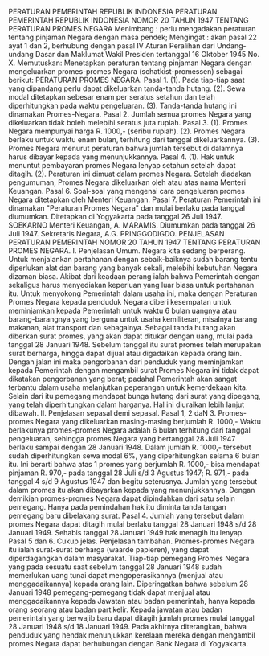  PERATURAN PEMERINTAH REPUBLIK INDONESIA PERATURAN PEMERINTAH REPUBLIK INDONESIA NOMOR 20 TAHUN 1947 TENTANG PERATURAN PROMES NEGARA
Menimbang :
 perlu mengadakan peraturan tentang pinjaman Negara dengan masa pendek;
Mengingat :
 akan pasal 22 ayat 1 dan 2, berhubung dengan pasal IV Aturan Peralihan dari Undang-undang Dasar dan Maklumat Wakil Presiden tertanggal 16 Oktober 1945 No. X. Memutuskan: Menetapkan peraturan tentang pinjaman Negara dengan mengeluarkan promes-promes Negara (schatkist-promessen) sebagai berikut: PERATURAN PROMES NEGARA. Pasal 1.
(1). Pada tiap-tiap saat yang dipandang perlu dapat dikeluarkan tanda-tanda hutang.
(2). Sewa modal ditetapkan sebesar enam per seratus setahun dan telah diperhitungkan pada waktu pengeluaran.
(3). Tanda-tanda hutang ini dinamakan Promes-Negara. Pasal 2. Jumlah semua promes Negara yang dikeluarkan tidak boleh melebihi seratus juta rupiah. Pasal 3.
(1). Promes Negara mempunyai harga R. 1000,- (seribu rupiah).
(2). Promes Negara berlaku untuk waktu enam bulan, terhitung dari tanggal dikeluarkannya.
(3). Promes Negara menurut peraturan bahwa jumlah tersebut di dalamnya harus dibayar kepada yang menunjukkannya. Pasal 4.
(1). Hak untuk menuntut pembayaran promes Negara lenyap setahun setelah dapat ditagih.
(2). Peraturan ini dimuat dalam promes Negara. Setelah diadakan pengumuman, Promes Negara dikeluarkan oleh atau atas nama Menteri Keuangan. Pasal 6. Soal-soal yang mengenai cara pengeluaran promes Negara ditetapkan oleh Menteri Keuangan. Pasal 7. Peraturan Pemerintah ini dinamakan "Peraturan Promes Negara" dan mulai berlaku pada tanggal diumumkan. Ditetapkan di Yogyakarta pada tanggal 26 Juli 1947. SOEKARNO Menteri Keuangan, A. MARAMIS. Diumumkan pada tanggal 26 Juli 1947. Sekretaris Negara, A.G. PRINGGODIGDO. PENJELASAN PERATURAN PEMERINTAH NOMOR 20 TAHUN 1947 TENTANG PERATURAN PROMES NEGARA. I. Penjelasan Umum. Negara kita sedang berperang. Untuk menjalankan pertahanan dengan sebaik-baiknya sudah barang tentu diperlukan alat dan barang yang banyak sekali, melebihi kebutuhan Negara dizaman biasa. Akibat dari keadaan perang ialah bahwa Pemerintah dengan sekaligus harus menyediakan keperluan yang luar biasa untuk pertahanan itu. Untuk menyokong Pemerintah dalam usaha ini, maka dengan Peraturan Promes Negara kepada penduduk Negara diberi kesempatan untuk meminjamkan kepada Pemerintah untuk waktu 6 bulan uangnya atau barang-barangnya yang berguna untuk usaha kemiliteran, misalnya barang makanan, alat transport dan sebagainya. Sebagai tanda hutang akan diberkan surat promes, yang akan dapat ditukar dengan uang, mulai pada tanggal 28 Januari 1948. Sebelum tanggal itu surat promes telah merupakan surat berharga, hingga dapat dijual atau digadaikan kepada orang lain. Dengan jalan ini maka pengorbanan dari penduduk yang meminjamkan kepada Pemerintah dengan mengambil surat Promes Negara ini tidak dapat dikatakan pengorbanan yang berat; padahal Pemerintah akan sangat terbantu dalam usaha melanjutkan peperangan untuk kemerdekaan kita. Selain dari itu pemegang mendapat bunga hutang dari surat yang dipegang, yang telah diperhitungkan dalam harganya. Hal ini diuraikan lebih lanjut dibawah. II. Penjelasan sepasal demi sepasal. Pasal 1, 2 daN 3. Promes-promes Negara yang dikeluarkan masing-masing berjumlah R. 1000,- Waktu berlakunya promes-promes Negara adalah 6 bulan terhitung dari tanggal pengeluaran, sehingga promes Negara yang bertanggal 28 Juli 1947 berlaku sampai dengan 28 Januari 1948. Dalam jumlah R. 1000,- tersebut sudah diperhitungkan sewa modal 6%, yang diperhitungkan selama 6 bulan itu. Ini berarti bahwa atas 1 promes yang berjumlah R. 1000,- bisa mendapat pinjaman R. 970,- pada tanggal 28 Juli s/d 3 Agustus 1947; R. 971,- pada tanggal 4 s/d 9 Agustus 1947 dan begitu seterusnya. Jumlah yang tersebut dalam promes itu akan dibayarkan kepada yang menunjukkannya. Dengan demikian promes-promes Negara dapat dipindahkan dari satu selain pemegang. Hanya pada pemindahan hak itu diminta tanda tangan pemegang baru dibelakang surat. Pasal 4. Jumlah yang tersebut dalam promes Negara dapat ditagih mulai berlaku tanggal 28 Januari 1948 s/d 28 Januari 1949. Sehabis tanggal 28 Januari 1949 hak menagih itu lenyap. Pasal 5 dan 6. Cukup jelas. Penjelasan tambahan. Promes-promes Negara itu ialah surat-surat berharga (waarde papieren), yang dapat diperdagangkan dalam masyarakat. Tiap-tiap pemegang Promes Negara yang pada sesuatu saat sebelum tanggal 28 Januari 1948 sudah memerlukan uang tunai dapat mengoperasikannya (menjual atau menggadaikannya) kepada orang lain. Diperingatkan bahwa sebelum 28 Januari 1948 pemegang-pemegang tidak dapat menjual atau menggadaikannya kepada Jawatan atau badan pemerintah, hanya kepada orang seorang atau badan partikelir. Kepada jawatan atau badan pemerintah yang berwajib baru dapat ditagih jumlah promes mulai tanggal 28 Januari 1948 s/d 18 Januari 1949. Pada akhirnya diterangkan, bahwa penduduk yang hendak menunjukkan kerelaan mereka dengan mengambil promes Negara dapat berhubungan dengan Bank Negara di Yogyakarta.
